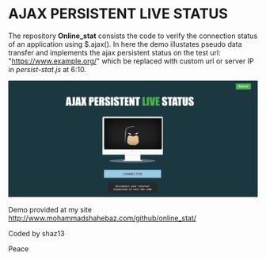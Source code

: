 # AJAX PERSISTENT LIVE STATUS
The repository <b>Online_stat</b> consists the code to verify the connection status of an application using $.ajax(). In here the demo illustates pseudo data transfer and implements the ajax persistent status on the test url: "https://www.example.org/" which be replaced with custom url or server IP in <i>persist-stat.js</i> at 6:10.

![Alt text](live.png?raw=true "AJAX Persistence")




Demo provided at my site http://www.mohammadshahebaz.com/github/online_stat/
<p>Coded by shaz13</p>
<p>Peace</p>
